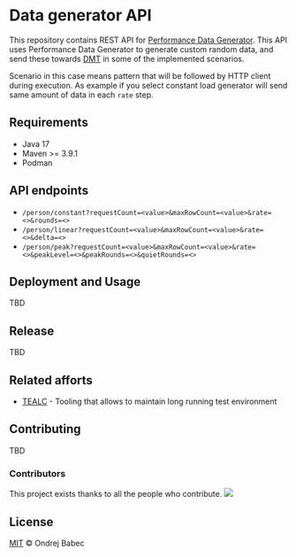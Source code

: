 # Data generator API
This repository contains REST API for [Performance Data Generator](https://github.com/Debezium-performance/performace-data-generator).
This API uses Performance Data Generator to generate custom random data, and send these towards [DMT](https://github.com/Debezium-performance/database-manipulation-tool)
in some of the implemented scenarios.

Scenario in this case means pattern that will be followed by HTTP client during execution.
As example if you select constant load generator will send same amount of data in each `rate` step.

## Requirements
- Java 17
- Maven >= 3.9.1
- Podman

## API endpoints

- `/person/constant?requestCount=<value>&maxRowCount=<value>&rate=<>&rounds=<>`
- `/person/linear?requestCount=<value>&maxRowCount=<value>&rate=<>&delta=<>`
- `/person/peak?requestCount=<value>&maxRowCount=<value>&rate=<>&peakLevel=<>&peakRounds=<>&quietRounds=<>`


## Deployment and Usage
TBD

## Release
TBD

## Related afforts
- [TEALC](https://github.com/ExcelentProject) - Tooling that allows to maintain long running test environment

## Contributing
TBD

### Contributors

This project exists thanks to all the people who contribute.
<a href="https://github.com/Debezium-performance/data-generator-api"><img src="https://github.com/Debezium-performance/data-generator-api/contributors.svg?width=890&button=false" /></a>

## License
[MIT](LICENSE) © Ondrej Babec